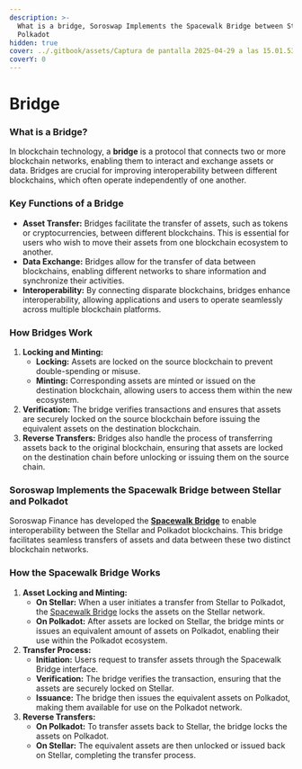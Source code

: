 ```yaml
---
description: >-
  What is a bridge, Soroswap Implements the Spacewalk Bridge between Stellar and
  Polkadot
hidden: true
cover: ../.gitbook/assets/Captura de pantalla 2025-04-29 a las 15.01.53.png
coverY: 0
---
```


# Bridge

### What is a Bridge?

In blockchain technology, a **bridge** is a protocol that connects two or more blockchain networks, enabling them to interact and exchange assets or data. Bridges are crucial for improving interoperability between different blockchains, which often operate independently of one another.

### Key Functions of a Bridge

* **Asset Transfer:** Bridges facilitate the transfer of assets, such as tokens or cryptocurrencies, between different blockchains. This is essential for users who wish to move their assets from one blockchain ecosystem to another.
* **Data Exchange:** Bridges allow for the transfer of data between blockchains, enabling different networks to share information and synchronize their activities.
* **Interoperability:** By connecting disparate blockchains, bridges enhance interoperability, allowing applications and users to operate seamlessly across multiple blockchain platforms.

### How Bridges Work

1. **Locking and Minting:**
   * **Locking:** Assets are locked on the source blockchain to prevent double-spending or misuse.
   * **Minting:** Corresponding assets are minted or issued on the destination blockchain, allowing users to access them within the new ecosystem.
2. **Verification:** The bridge verifies transactions and ensures that assets are securely locked on the source blockchain before issuing the equivalent assets on the destination blockchain.
3. **Reverse Transfers:** Bridges also handle the process of transferring assets back to the original blockchain, ensuring that assets are locked on the destination chain before unlocking or issuing them on the source chain.

### Soroswap Implements the Spacewalk Bridge between Stellar and Polkadot

Soroswap Finance has developed the [**Spacewalk Bridge**](https://pendulumchain.org/spacewalk) to enable interoperability between the Stellar and Polkadot blockchains. This bridge facilitates seamless transfers of assets and data between these two distinct blockchain networks.

### How the Spacewalk Bridge Works

1. **Asset Locking and Minting:**
   * **On Stellar:** When a user initiates a transfer from Stellar to Polkadot, the [Spacewalk Bridge](https://pendulumchain.org/spacewalk) locks the assets on the Stellar network.
   * **On Polkadot:** After assets are locked on Stellar, the bridge mints or issues an equivalent amount of assets on Polkadot, enabling their use within the Polkadot ecosystem.
2. **Transfer Process:**
   * **Initiation:** Users request to transfer assets through the Spacewalk Bridge interface.
   * **Verification:** The bridge verifies the transaction, ensuring that the assets are securely locked on Stellar.
   * **Issuance:** The bridge then issues the equivalent assets on Polkadot, making them available for use on the Polkadot network.
3. **Reverse Transfers:**
   * **On Polkadot:** To transfer assets back to Stellar, the bridge locks the assets on Polkadot.
   * **On Stellar:** The equivalent assets are then unlocked or issued back on Stellar, completing the transfer process.
